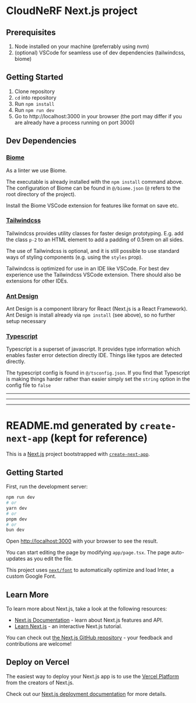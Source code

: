 # CloudNeRF Next.js project

## Prerequisites

1. Node installed on your machine (preferrably using nvm)
2. (optional) VSCode for seamless use of dev dependencies (tailwindcss, biome)

## Getting Started

1. Clone repository
2. `cd` into repository
3. Run `npm install`
4. Run `npm run dev`
5. Go to http://localhost:3000 in your browser (the port may differ if you are already have a process running on port 3000)

## Dev Dependencies

### [Biome](https://biomejs.dev/)

As a linter we use Biome.

The executable is already installed with the `npm install` command above. The configuration of Biome can be found in `@/biome.json` (`@` refers to the root directory of the project).

Install the Biome VSCode extension for features like format on save etc.

### [Tailwindcss](https://tailwindcss.com/)

Tailwindcss provides utility classes for faster design prototyping. E.g. add the class `p-2` to an HTML element to add a padding of 0.5rem on all sides.

The use of Tailwindcss is optional, and it is still possible to use standard ways of styling components (e.g. using the `styles` prop).

Tailwindcss is optimized for use in an IDE like VSCode. For best dev experience use the Tailwindcss VSCode extension. There should also be extensions for other IDEs.

### [Ant Design](https://ant.design/)

Ant Design is a component library for React (Next.js is a React Framework). Ant Design is install already via `npm install` (see above), so no further setup necessary

### [Typescript](https://www.typescriptlang.org/)

Typescript is a superset of javascript. It provides type information which enables faster error detection directly IDE. Things like typos are detected directly.

The typescript config is found in `@/tsconfig.json`. If you find that Typescript is making things harder rather than easier simply set the `string` option in the config file to `false`


---
---
---


# README.md generated by `create-next-app` (kept for reference)

This is a [Next.js](https://nextjs.org/) project bootstrapped with [`create-next-app`](https://github.com/vercel/next.js/tree/canary/packages/create-next-app).

## Getting Started

First, run the development server:

```bash
npm run dev
# or
yarn dev
# or
pnpm dev
# or
bun dev
```

Open [http://localhost:3000](http://localhost:3000) with your browser to see the result.

You can start editing the page by modifying `app/page.tsx`. The page auto-updates as you edit the file.

This project uses [`next/font`](https://nextjs.org/docs/basic-features/font-optimization) to automatically optimize and load Inter, a custom Google Font.

## Learn More

To learn more about Next.js, take a look at the following resources:

- [Next.js Documentation](https://nextjs.org/docs) - learn about Next.js features and API.
- [Learn Next.js](https://nextjs.org/learn) - an interactive Next.js tutorial.

You can check out [the Next.js GitHub repository](https://github.com/vercel/next.js/) - your feedback and contributions are welcome!

## Deploy on Vercel

The easiest way to deploy your Next.js app is to use the [Vercel Platform](https://vercel.com/new?utm_medium=default-template&filter=next.js&utm_source=create-next-app&utm_campaign=create-next-app-readme) from the creators of Next.js.

Check out our [Next.js deployment documentation](https://nextjs.org/docs/deployment) for more details.
